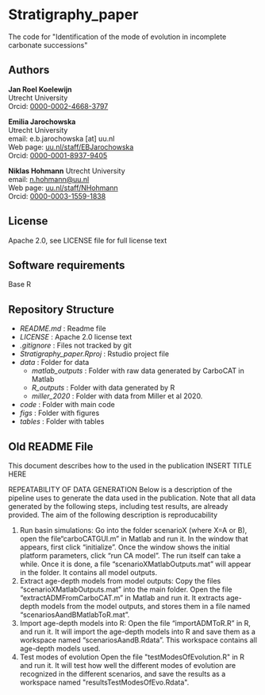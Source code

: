 # Stratigraphy_paper
The code for "Identification of the mode of evolution in incomplete carbonate successions"

## Authors

__Jan Roel Koelewijn__  
Utrecht University  
Orcid: [0000-0002-4668-3797](https://orcid.org/0000-0002-4668-3797)

__Emilia Jarochowska__  
Utrecht University  
email: e.b.jarochowska [at] uu.nl  
Web page: [uu.nl/staff/EBJarochowska](https://www.uu.nl/staff/EBJarochowska)  
Orcid: [0000-0001-8937-9405](https://orcid.org/0000-0001-8937-9405)

__Niklas Hohmann__
Utrecht University  
email: n.hohmann@uu.nl  
Web page: [uu.nl/staff/NHohmann](uu.nl/staff/NHohmann)  
Orcid: [0000-0003-1559-1838](https://orcid.org/0000-0003-1559-1838)

## License

Apache 2.0, see LICENSE file for full license text

## Software requirements
Base R

## Repository Structure

* _README.md_ : Readme file
* _LICENSE_ : Apache 2.0 license text
* _.gitignore_ : Files not tracked by git
* _Stratigraphy_paper.Rproj_ : Rstudio project file
* _data_ : Folder for data
    - _matlab_outputs_ : Folder with raw data generated by CarboCAT in Matlab
    - _R_outputs_ : Folder with data generated by R
    - _miller_2020_ : Folder with data from Miller et al 2020.
* _code_ : Folder with main code
* _figs_ : Folder with figures
* _tables_ : Folder with tables

## Old README File
This document describes how to the used in the publication INSERT TITLE HERE

REPEATABILITY OF DATA GENERATION
Below is a description of the pipeline uses to generate the data used in the publication.
Note that  all data generated by the following steps, including test results, are already provided.
The aim of the following description is reproducability

1. Run basin simulations:
Go into the folder scenarioX (where X=A or B), open the file“carboCATGUI.m” in Matlab and run it. In the window that appears, first click “initialize”.
Once the window shows the initial platform parameters, click “run CA model”. The run itself can take a while. Once it is done, a file “scenarioXMatlabOutputs.mat” will appear in
the folder. It contains all model outputs.
2. Extract age-depth models from model outputs:
Copy the files “scenarioXMatlabOutputs.mat” into the main folder. Open the file
“extractADMFromCarboCAT.m” in Matlab and run it. It extracts age-depth models from the
model outputs, and stores them in a file named “scenariosAandBMatlabToR.mat”.
3. Import age-depth models into R:
Open the file “importADMToR.R” in R, and run it.
It will import the age-depth models into R and save them as a workspace named “scenariosAandB.Rdata”.
This workspace contains all age-depth models used.
4. Test modes of evolution
Open the file "testModesOfEvolution.R" in R and run it.
It will test how well the different modes of evolution are recognized in the different scenarios, and save the results as a workspace named "resultsTestModesOfEvo.Rdata".

